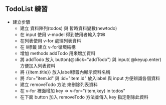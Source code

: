 ## TodoList 練習

- 建立步驟
  - 建立 資料陣列(todos) 與 暫時資料變數(newtodo)
  - 在 input 使用 v-model 得到使用者輸入字串 
  - 在列表使用 v-for 處理列表資料
  - 在 li標籤 建立 v-for循環結構
  - 增加 methods addTodo 用來增加資料
  - 將 addTodo 放入 button(@click="addTodo") 與 input( @keyup.enter) 方便加入列表資料
  - 將 {{item.title}} 放入label標籤內顯示資料名稱
  - 將 :for="item.id" 與 :id="item.id" 放入label 與 input 方便辨識各個資料
  - 建立 removeTodo 方法 來刪除列表資料
  - 在 v-for 裡面增加 key => v-for="(item,key) in todos"
  - 在下面 button 加入 removeTodo 方法並傳入 key 指定刪除此資料
```html

```
